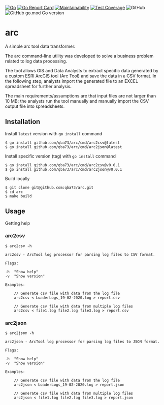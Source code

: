 [![Go](https://github.com/qba73/arct/actions/workflows/go.yml/badge.svg)](https://github.com/qba73/arct/actions/workflows/go.yml)
[![Go Report Card](https://goreportcard.com/badge/github.com/qba73/arct)](https://goreportcard.com/report/github.com/qba73/arct)
[![Maintainability](https://api.codeclimate.com/v1/badges/219a1d97ec3a5d79ca6e/maintainability)](https://codeclimate.com/github/qba73/arct/maintainability)
[![Test Coverage](https://api.codeclimate.com/v1/badges/219a1d97ec3a5d79ca6e/test_coverage)](https://codeclimate.com/github/qba73/arct/test_coverage)
![GitHub](https://img.shields.io/github/license/qba73/arct)
![GitHub go.mod Go version](https://img.shields.io/github/go-mod/go-version/qba73/arct)

# arc

A simple arc tool data transformer.

The arc command-line utility was developed to solve a business problem related to log data processing.

The tool allows GIS and Data Analysts to extract specific data generated by a custom ESRI [ArcGIS tool](https://pro.arcgis.com/en/pro-app/latest/tool-reference/analysis/an-overview-of-the-analysis-toolbox.htm) (Arc Tool) and save the data in a CSV format. In the following step, analysts import the generated file to an EXCEL spreadsheet for further analysis.

The main requirements/assumptions are that input files are not larger than 10 MB; the analysts run the tool manually and manually import the CSV output file into spreadsheets.

## Installation

Install ```latest``` version with ```go install``` command
```
$ go install github.com/qba73/arc/cmd/arc2csv@latest
$ go install github.com/qba73/arc/cmd/arc2json@latest
```

Install specific version (tag) with ```go install``` command
```
$ go install github.com/qba73/arc/cmd/arc2csv@v0.0.1
$ go install github.com/qba73/arc/cmd/arc2json@v0.0.1
```

Build locally
```
$ git clone git@github.com:qba73/arc.git
$ cd arc
$ make build
```

## Usage

Getting help

### arc2csv

```
$ arc2csv -h

arc2csv - ArcTool log processor for parsing log files to CSV format.

Flags:

-h	"Show help"
-v	"Show version"

Examples:

	// Generate csv file with data from the log file
	arc2csv < LoaderLogs_19-02-2020.log > report.csv

	// Generate csv file with data from multiple log files
	arc2csv < file1.log file2.log file3.log > report.csv

```

### arc2json

```
$ arc2json -h

arc2json - ArcTool log processor for parsing log files to JSON format.

Flags:

-h	"Show help"
-v	"Show version"

Examples:

	// Generate csv file with data from the log file
	arc2json < LoaderLogs_19-02-2020.log > report.json

	// Generate csv file with data from multiple log files
	arc2json < file1.log file2.log file3.log > report.json

```
